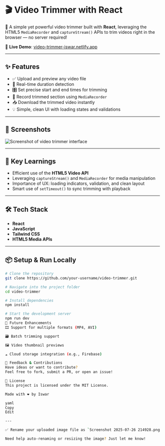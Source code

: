 # 🎬 Video Trimmer with React

🚀 A simple yet powerful video trimmer built with **React**, leveraging the HTML5 `MediaRecorder` and `captureStream()` APIs to trim videos right in the browser — no server required!

🔗 **Live Demo**: [video-trimmer-iswar.netlify.app](https://video-trimmer-iswar.netlify.app)

---

## ✨ Features

- ✅ Upload and preview any video file
- 🎯 Real-time duration detection
- 🎛️ Set precise start and end times for trimming
- 🎥 Record trimmed section using `MediaRecorder`
- 📥 Download the trimmed video instantly
- 💡 Simple, clean UI with loading states and validations

---

## 📸 Screenshots

![Screenshot of video trimmer interface](./Screenshot%202025-07-26%20214928.png)

---

## 🧠 Key Learnings

- Efficient use of the **HTML5 Video API**
- Leveraging `captureStream()` and `MediaRecorder` for media manipulation
- Importance of UX: loading indicators, validation, and clean layout
- Smart use of `setTimeout()` to sync trimming with playback

---

## 🛠️ Tech Stack

- **React**
- **JavaScript**
- **Tailwind CSS**
- **HTML5 Media APIs**

---

## 📦 Setup & Run Locally

```bash
# Clone the repository
git clone https://github.com/your-username/video-trimmer.git

# Navigate into the project folder
cd video-trimmer

# Install dependencies
npm install

# Start the development server
npm run dev
💭 Future Enhancements
🎞️ Support for multiple formats (MP4, AVI)

🗃️ Batch trimming support

🖼️ Video thumbnail previews

☁️ Cloud storage integration (e.g., Firebase)

🙌 Feedback & Contributions
Have ideas or want to contribute?
Feel free to fork, submit a PR, or open an issue!

📄 License
This project is licensed under the MIT License.

Made with ❤️ by Iswar

yaml
Copy
Edit

---

✅ Rename your uploaded image file as `Screenshot 2025-07-26 214928.png` (or adjust the filename in the `README.md`) and place it in your repo root before pushing.

Need help auto-renaming or resizing the image? Just let me know!

